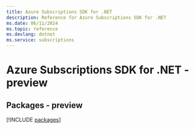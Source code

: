 ```yaml
---
title: Azure Subscriptions SDK for .NET
description: Reference for Azure Subscriptions SDK for .NET
ms.date: 06/11/2024
ms.topic: reference
ms.devlang: dotnet
ms.service: subscriptions
---
```

# Azure Subscriptions SDK for .NET - preview
## Packages - preview
[!INCLUDE [packages](subscriptions-index.md)]